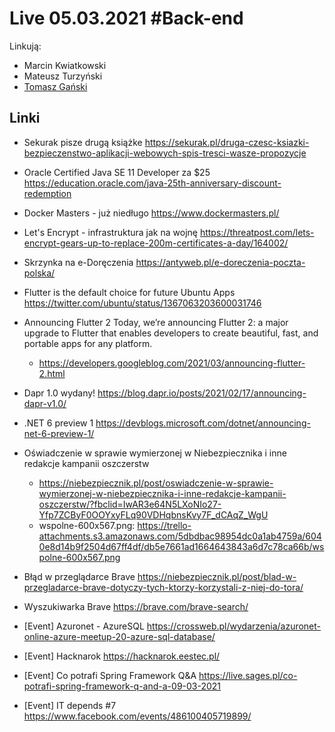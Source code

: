 # Live 05.03.2021 #Back-end

Linkują:

- Marcin Kwiatkowski
- Mateusz Turzyński
- [Tomasz Gański](https://www.linkedin.com/in/tomaszganski)

## Linki

- Sekurak pisze drugą książke
  https://sekurak.pl/druga-czesc-ksiazki-bezpieczenstwo-aplikacji-webowych-spis-tresci-wasze-propozycje

- Oracle Certified Java SE 11 Developer za $25
  https://education.oracle.com/java-25th-anniversary-discount-redemption

- Docker Masters - już niedługo
  https://www.dockermasters.pl/

- Let's Encrypt - infrastruktura jak na wojnę
  https://threatpost.com/lets-encrypt-gears-up-to-replace-200m-certificates-a-day/164002/

- Skrzynka na e-Doręczenia
  https://antyweb.pl/e-doreczenia-poczta-polska/

- Flutter is the default choice for future Ubuntu Apps
  https://twitter.com/ubuntu/status/1367063203600031746

- Announcing Flutter 2
  Today, we’re announcing Flutter 2: a major upgrade to Flutter that enables developers to create beautiful, fast, and portable apps for any platform.

  - https://developers.googleblog.com/2021/03/announcing-flutter-2.html

- Dapr 1.0 wydany!
  https://blog.dapr.io/posts/2021/02/17/announcing-dapr-v1.0/

- .NET 6 preview 1
  https://devblogs.microsoft.com/dotnet/announcing-net-6-preview-1/

- Oświadczenie w sprawie wymierzonej w Niebezpiecznika i inne redakcje kampanii oszczerstw
  - https://niebezpiecznik.pl/post/oswiadczenie-w-sprawie-wymierzonej-w-niebezpiecznika-i-inne-redakcje-kampanii-oszczerstw/?fbclid=IwAR3e64N5LXoNIo27-Yfp7ZCByF0OOYxyFLq90VDHqbnsKvy7F_dCAqZ_WgU
  - wspolne-600x567.png: https://trello-attachments.s3.amazonaws.com/5dbdbac98954dc0a1ab4759a/6040e8d14b9f2504d67ff4df/db5e7661ad1664643843a6d7c78ca66b/wspolne-600x567.png
- Błąd w przeglądarce Brave
  https://niebezpiecznik.pl/post/blad-w-przegladarce-brave-dotyczy-tych-ktorzy-korzystali-z-niej-do-tora/

- Wyszukiwarka Brave
  https://brave.com/brave-search/

- [Event] Azuronet - AzureSQL
  https://crossweb.pl/wydarzenia/azuronet-online-azure-meetup-20-azure-sql-database/

- [Event] Hacknarok
  https://hacknarok.eestec.pl/

- [Event] Co potrafi Spring Framework Q&A
  https://live.sages.pl/co-potrafi-spring-framework-q-and-a-09-03-2021

- [Event] IT depends #7
  https://www.facebook.com/events/486100405719899/
